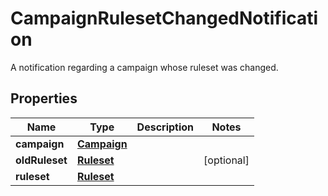 

# CampaignRulesetChangedNotification

A notification regarding a campaign whose ruleset was changed.
## Properties

Name | Type | Description | Notes
------------ | ------------- | ------------- | -------------
**campaign** | [**Campaign**](Campaign.md) |  | 
**oldRuleset** | [**Ruleset**](Ruleset.md) |  |  [optional]
**ruleset** | [**Ruleset**](Ruleset.md) |  | 



